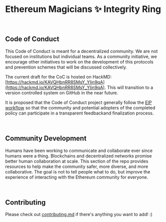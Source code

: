# Ethereum Magicians ✨ Integrity Ring

<br>

## Code of Conduct

This Code of Conduct is meant for a decentralized community. We are not focused on institutions but individual teams. As a community initiative, we encourage other initiatives to work on the development of this protocols and prevention schemes that will be discussed collectively.

The current draft for the CoC is hosted on HackMD: [https://hackmd.io/KAVQHbnRR8SMsY_YIin9qA](https://hackmd.io/KAVQHbnRR8SMsY_YIin9qA). This will transition to a version controlled system on GitHub in the near future.

It is proposed that the Code of Conduct project generally follow the [EIP workflow](https://github.com/ethereum/EIPs/blob/master/EIPS/eip-1.md#eip-work-flow) so that the community and potential adopters of the completed policy can participate in a transparent feedbackand finalization process.

<br>

## Community Development

Humans have been working to communicate and collaborate ever since humans were a thing. Blockchains and decentralized networks promise better human collaboration at scale. This section of the repo provides resources to help make the community safer, more diverse, and more collaborative. The goal is not to tell people what to do, but improve the experience of interacting with the Ethereum community for everyone.

<br>

## Contributing

Please check out [contributing.md](https://github.com/burrrata/integrity-ring/blob/master/contributing.md) if there's anything you want to add! :)

